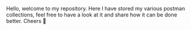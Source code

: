 Hello, welcome to my repository.
Here I have stored my various postman collections, feel free to have a look at it and share how it can be done better.
Cheers 🥂
